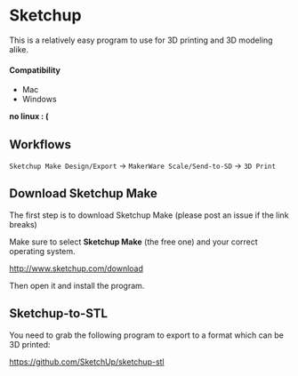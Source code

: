 Sketchup
========


This is a relatively easy program to use for 3D printing and 3D modeling alike.

#### Compatibility

* Mac
* Windows
 
**no linux : (**

## Workflows

`Sketchup Make Design/Export` -> `MakerWare Scale/Send-to-SD` -> `3D Print`


## Download Sketchup Make

The first step is to download Sketchup Make (please post an issue if the link breaks)


Make sure to select **Sketchup Make** (the free one) and your correct operating system.

http://www.sketchup.com/download

Then open it and install the program.


## Sketchup-to-STL

You need to grab the following program to export to a format which can be 3D printed:

https://github.com/SketchUp/sketchup-stl
